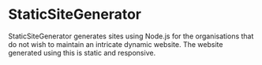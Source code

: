 # StaticSiteGenerator
StaticSiteGenerator generates sites using Node.js for the organisations that do not wish to maintain an intricate dynamic  website. The website generated using this is static and responsive.

